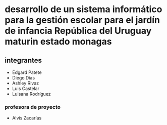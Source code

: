 # desarrollo de un sistema informático para la gestión escolar para el jardín de infancia República del Uruguay maturin estado monagas
## integrantes     
- Edgard Patete   
- Diego Dias
- Ashley Rivaz
- Luis Castelar
- Luisana Rodríguez 
### profesora de proyecto 

- Alvis Zacarías 